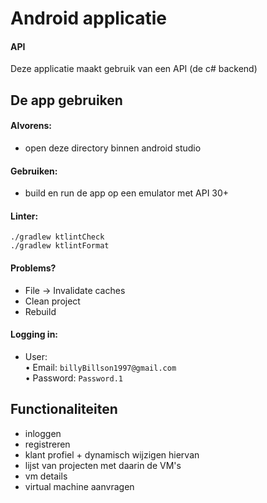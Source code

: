 ﻿# Android applicatie
#### API
Deze applicatie maakt gebruik van een API (de c# backend)

## De app gebruiken

####  Alvorens:
- open deze directory binnen android studio

####  Gebruiken:
- build en run de app op een emulator met API 30+

#### Linter:
```
./gradlew ktlintCheck
./gradlew ktlintFormat
```

#### Problems?
- File -> Invalidate caches
- Clean project
- Rebuild

#### Logging in:
* User:  
  • Email: ```billyBillson1997@gmail.com``` <br>
  • Password: ```Password.1```


## Functionaliteiten
- inloggen
- registreren
- klant profiel + dynamisch wijzigen hiervan
- lijst van projecten met daarin de VM's
- vm details
- virtual machine aanvragen


